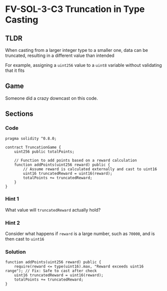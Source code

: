 # FV-SOL-3-C3 Truncation in Type Casting

## TLDR

When casting from a larger integer type to a smaller one, data can be truncated, resulting in a different value than intended

For example, assigning a `uint256` value to a `uint8` variable without validating that it fits

## Game

Someone did a crazy downcast on this code.

## Sections
### Code
```solidity
pragma solidity ^0.8.0;

contract TruncationGame {
    uint256 public totalPoints;

    // Function to add points based on a reward calculation
    function addPoints(uint256 reward) public {
        // Assume reward is calculated externally and cast to uint16
        uint16 truncatedReward = uint16(reward);
        totalPoints += truncatedReward;
    }
}

```


### Hint 1
What value will `truncatedReward` actually hold?


### Hint 2
Consider what happens if `reward` is a large number, such as `70000`, and is then cast to `uint16`


### Solution
```solidity
function addPoints(uint256 reward) public {
    require(reward <= type(uint16).max, "Reward exceeds uint16 range"); // Fix: Safe to cast after check
    uint16 truncatedReward = uint16(reward); 
    totalPoints += truncatedReward;
}

```


